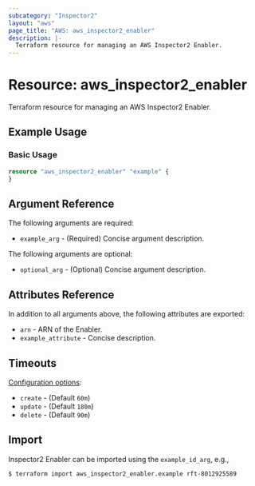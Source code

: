 ```yaml
---
subcategory: "Inspector2"
layout: "aws"
page_title: "AWS: aws_inspector2_enabler"
description: |-
  Terraform resource for managing an AWS Inspector2 Enabler.
---
```


# Resource: aws_inspector2_enabler

Terraform resource for managing an AWS Inspector2 Enabler.

## Example Usage

### Basic Usage

```terraform
resource "aws_inspector2_enabler" "example" {
}
```

## Argument Reference

The following arguments are required:

* `example_arg` - (Required) Concise argument description.

The following arguments are optional:

* `optional_arg` - (Optional) Concise argument description.

## Attributes Reference

In addition to all arguments above, the following attributes are exported:

* `arn` - ARN of the Enabler.
* `example_attribute` - Concise description.

## Timeouts

[Configuration options](https://www.terraform.io/docs/configuration/blocks/resources/syntax.html#operation-timeouts):

* `create` - (Default `60m`)
* `update` - (Default `180m`)
* `delete` - (Default `90m`)

## Import

Inspector2 Enabler can be imported using the `example_id_arg`, e.g.,

```
$ terraform import aws_inspector2_enabler.example rft-8012925589
```

